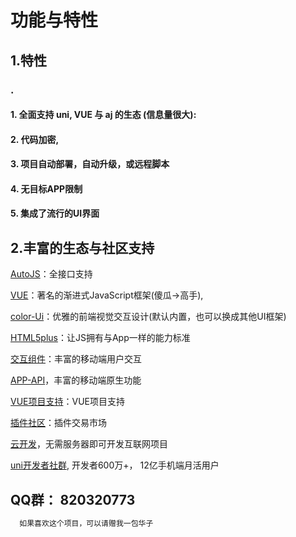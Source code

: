 # 功能与特性
##  1.特性
### .
#### 1. 全面支持 uni, VUE 与 aj 的生态 (信息量很大):  
#### 2. 代码加密,
#### 3. 项目自动部署，自动升级，或远程脚本
#### 4. 无目标APP限制
#### 5. 集成了流行的UI界面


## 2.丰富的生态与社区支持

[AutoJS](https://hyb1996.github.io/AutoJs-Docs/#/)：全接口支持

[VUE](https://cn.vuejs.org/)：著名的渐进式JavaScript框架(傻瓜->高手),

[color-Ui](http://demo.color-ui.com/)：优雅的前端视觉交互设计(默认内置，也可以换成其他UI框架)

[HTML5plus](http://www.html5plus.org/doc/)：让JS拥有与App一样的能力标准

[交互组件](https://uniapp.dcloud.io/component/README)：丰富的移动端用户交互

[APP-API](https://uniapp.dcloud.io/api/README)，丰富的移动端原生功能

[VUE项目支持](https://uniapp.dcloud.io/collocation/App)：VUE项目支持

[插件社区](https://ext.dcloud.net.cn/)：插件交易市场

[云开发](https://uniapp.dcloud.io/uniCloud/README)，无需服务器即可开发互联网项目

[uni开发者社群](https://dcloud.io/), 开发者600万+， 12亿手机端月活用户


 
## QQ群：  820320773
 
```js
  如果喜欢这个项目，可以请赠我一包华子 
```